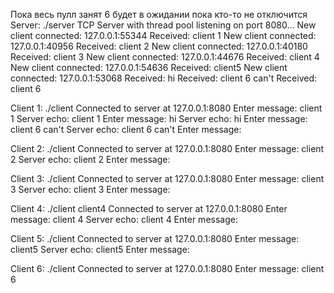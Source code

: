 Пока весь пулл занят 6 будет в ожидании пока кто-то не отключится
Server:
./server 
TCP Server with thread pool listening on port 8080...
New client connected: 127.0.0.1:55344
Received: client 1
New client connected: 127.0.0.1:40956
Received: client 2
New client connected: 127.0.0.1:40180
Received: client 3
New client connected: 127.0.0.1:44676
Received: client 4
New client connected: 127.0.0.1:54636
Received: client5 
New client connected: 127.0.0.1:53068
Received: hi
Received: client 6 can't
Received: client 6



Client 1:
 ./client 
Connected to server at 127.0.0.1:8080
Enter message: client 1
Server echo: client 1
Enter message: hi
Server echo: hi
Enter message: client 6 can't
Server echo: client 6 can't
Enter message: 

Client 2:
./client 
Connected to server at 127.0.0.1:8080
Enter message: client 2
Server echo: client 2
Enter message: 

Client 3:
./client 
Connected to server at 127.0.0.1:8080
Enter message: client 3
Server echo: client 3
Enter message: 

Client 4:
./client client4
Connected to server at 127.0.0.1:8080
Enter message: client 4
Server echo: client 4
Enter message: 

Client 5:
./client 
Connected to server at 127.0.0.1:8080
Enter message: client5 
Server echo: client5 
Enter message: 

Client 6:
./client 
Connected to server at 127.0.0.1:8080
Enter message: client 6

